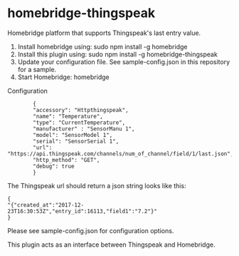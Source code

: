 # homebridge-thingspeak
Homebridge platform that supports Thingspeak's last entry value.

1. Install homebridge using: sudo npm install -g homebridge
2. Install this plugin using: sudo npm install -g homebridge-thingspeak
3. Update your configuration file. See sample-config.json in this repository for a sample.
4. Start Homebridge: homebridge

Configuration

            {
            "accessory": "Httpthingspeak",
            "name": "Temperature",
            "type": "CurrentTemperature",
            "manufacturer" : "SensorManu 1",
            "model": "SensorModel 1",
            "serial": "SensorSerial 1",
            "url": "https://api.thingspeak.com/channels/num_of_channel/field/1/last.json",
            "http_method": "GET",
            "debug": true
            }
               
The Thingspeak url should return a json string looks like this:

    {
    "{"created_at":"2017-12-23T16:30:53Z","entry_id":16113,"field1":"7.2"}"
    }

Please see sample-config.json for configuration options.

This plugin acts as an interface between Thingspeak and Homebridge.
